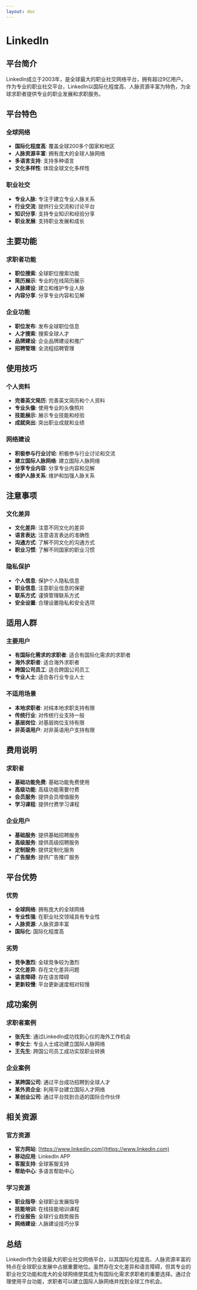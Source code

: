 ```yaml
---
layout: doc
---
```


# LinkedIn

## 平台简介

LinkedIn成立于2003年，是全球最大的职业社交网络平台，拥有超过9亿用户。作为专业的职业社交平台，LinkedIn以国际化程度高、人脉资源丰富为特色，为全球求职者提供专业的职业发展和求职服务。

## 平台特色

### 全球网络
- **国际化程度高**: 覆盖全球200多个国家和地区
- **人脉资源丰富**: 拥有庞大的全球人脉网络
- **多语言支持**: 支持多种语言
- **文化多样性**: 体现全球文化多样性

### 职业社交
- **专业人脉**: 专注于建立专业人脉关系
- **行业交流**: 提供行业交流和讨论平台
- **知识分享**: 支持专业知识和经验分享
- **职业发展**: 支持职业发展和成长

## 主要功能

### 求职者功能
- **职位搜索**: 全球职位搜索功能
- **简历展示**: 专业的在线简历展示
- **人脉建设**: 建立和维护专业人脉
- **内容分享**: 分享专业内容和见解

### 企业功能
- **职位发布**: 发布全球职位信息
- **人才搜索**: 搜索全球人才
- **品牌建设**: 企业品牌建设和推广
- **招聘管理**: 全流程招聘管理

## 使用技巧

### 个人资料
- **完善英文简历**: 完善英文简历和个人资料
- **专业头像**: 使用专业的头像照片
- **技能展示**: 展示专业技能和经验
- **成就突出**: 突出职业成就和业绩

### 网络建设
- **积极参与行业讨论**: 积极参与行业讨论和交流
- **建立国际人脉网络**: 建立国际人脉网络
- **分享专业内容**: 分享专业内容和见解
- **维护人脉关系**: 维护和加强人脉关系

## 注意事项

### 文化差异
- **文化差异**: 注意不同文化的差异
- **语言表达**: 注意语言表达的准确性
- **沟通方式**: 了解不同文化的沟通方式
- **职业习惯**: 了解不同国家的职业习惯

### 隐私保护
- **个人信息**: 保护个人隐私信息
- **职业信息**: 注意职业信息的保密
- **联系方式**: 谨慎管理联系方式
- **安全设置**: 合理设置隐私和安全选项

## 适用人群

### 主要用户
- **有国际化需求的求职者**: 适合有国际化需求的求职者
- **海外求职者**: 适合海外求职者
- **跨国公司员工**: 适合跨国公司员工
- **专业人士**: 适合各行业专业人士

### 不适用场景
- **本地求职者**: 对纯本地求职支持有限
- **传统行业**: 对传统行业支持一般
- **基层岗位**: 对基层岗位支持有限
- **非英语用户**: 对非英语用户支持有限

## 费用说明

### 求职者
- **基础功能免费**: 基础功能免费使用
- **高级功能**: 高级功能需要付费
- **会员服务**: 提供会员增值服务
- **学习课程**: 提供付费学习课程

### 企业用户
- **基础服务**: 提供基础招聘服务
- **高级服务**: 提供高级招聘服务
- **定制服务**: 提供定制化服务
- **广告服务**: 提供广告推广服务

## 平台优势

### 优势
- **全球网络**: 拥有庞大的全球网络
- **专业性强**: 在职业社交领域具有专业性
- **人脉资源**: 人脉资源丰富
- **国际化**: 国际化程度高

### 劣势
- **竞争激烈**: 全球竞争较为激烈
- **文化差异**: 存在文化差异问题
- **语言障碍**: 存在语言障碍
- **更新较慢**: 平台更新速度相对较慢

## 成功案例

### 求职者案例
- **张先生**: 通过LinkedIn成功找到心仪的海外工作机会
- **李女士**: 专业人士成功建立国际人脉网络
- **王先生**: 跨国公司员工成功实现职业转换

### 企业案例
- **某跨国公司**: 通过平台成功招聘到全球人才
- **某外资企业**: 利用平台建立国际人才网络
- **某创业公司**: 通过平台找到合适的国际合作伙伴

## 相关资源

### 官方资源
- **官方网站**: [https://www.linkedin.com](https://www.linkedin.com)
- **移动应用**: LinkedIn APP
- **客服支持**: 全球客服支持
- **帮助中心**: 多语言帮助中心

### 学习资源
- **职业指导**: 全球职业发展指导
- **技能培训**: 在线技能培训课程
- **行业报告**: 全球行业趋势报告
- **网络建设**: 人脉建设技巧分享

## 总结

LinkedIn作为全球最大的职业社交网络平台，以其国际化程度高、人脉资源丰富的特点在全球职业发展中占据重要地位。虽然存在文化差异和语言障碍，但其专业的职业社交功能和庞大的全球网络使其成为有国际化需求求职者的重要选择。通过合理使用平台功能，求职者可以建立国际人脉网络并找到全球工作机会。
